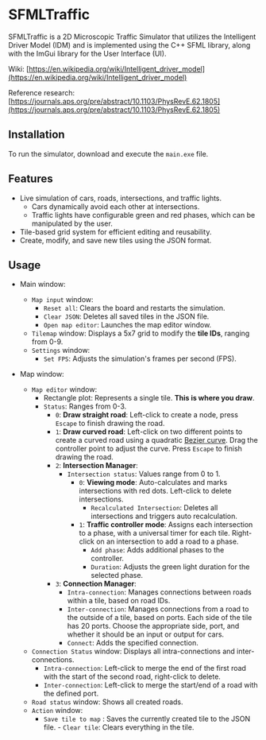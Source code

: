 

# SFMLTraffic

SFMLTraffic is a 2D Microscopic Traffic Simulator that utilizes the Intelligent Driver Model (IDM) and is implemented using the C++ SFML library, along with the ImGui library for the User Interface (UI).

Wiki: [https://en.wikipedia.org/wiki/Intelligent_driver_model](https://en.wikipedia.org/wiki/Intelligent_driver_model)

Reference research: [https://journals.aps.org/pre/abstract/10.1103/PhysRevE.62.1805](https://journals.aps.org/pre/abstract/10.1103/PhysRevE.62.1805)

## Installation

To run the simulator, download and execute the `main.exe` file.

## Features

-   Live simulation of cars, roads, intersections, and traffic lights.
    -   Cars dynamically avoid each other at intersections.
    -   Traffic lights have configurable green and red phases, which can be manipulated by the user.
-   Tile-based grid system for efficient editing and reusability.
-   Create, modify, and save new tiles using the JSON format.

## Usage

-   Main window:
    
    -   `Map input` window:
        -   `Reset all`: Clears the board and restarts the simulation.
        -   `Clear JSON`: Deletes all saved tiles in the JSON file.
        -   `Open map editor`: Launches the map editor window.
    -   `Tilemap` window: Displays a 5x7 grid to modify the **tile IDs**, ranging from 0-9.
    -   `Settings` window:
        -   `Set FPS`: Adjusts the simulation's frames per second (FPS).
-   Map window:
    
    -   `Map editor` window:
        -   Rectangle plot: Represents a single tile. **This is where you draw**.
        -   `Status`: Ranges from 0-3.
            -   `0`: **Draw straight road**: Left-click to create a node, press `Escape` to finish drawing the road.
            -   `1`: **Draw curved road**: Left-click on two different points to create a curved road using a quadratic [Bezier curve](https://en.wikipedia.org/wiki/B%C3%A9zier_curve). Drag the controller point to adjust the curve. Press `Escape` to finish drawing the road.
            -   `2`: **Intersection Manager**:
                -   `Intersection status`: Values range from 0 to 1.
                    -   `0`: **Viewing mode**: Auto-calculates and marks intersections with red dots. Left-click to delete intersections.
                        -   `Recalculated Intersection`: Deletes all intersections and triggers auto recalculation.
                    -   `1`: **Traffic controller mode**: Assigns each intersection to a phase, with a universal timer for each tile. Right-click on an intersection to add a road to a phase.
                        -   `Add phase`: Adds additional phases to the controller.
                        -   `Duration`: Adjusts the green light duration for the selected phase.
            -   `3`: **Connection Manager**:
                -   `Intra-connection`: Manages connections between roads within a tile, based on road IDs.
                -   `Inter-connection`: Manages connections from a road to the outside of a tile, based on ports. Each side of the tile has 20 ports. Choose the appropriate side, port, and whether it should be an input or output for cars.
                -   `Connect`: Adds the specified connection.
    -   `Connection Status` window: Displays all intra-connections and inter-connections.
           -   `Intra-connection`: Left-click to merge the end of the first road with the start of the second road, right-click to delete.
           -   `Inter-connection`: Left-click to merge the start/end of a road with the defined port.
    -   `Road status` window: Shows all created roads.
    -   `Action` window:
		   -   `Save tile to map` : Saves the currently created tile to the JSON file.
            -   `Clear tile`: Clears everything in the tile.
